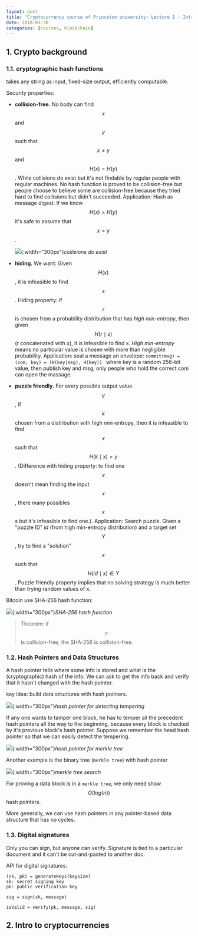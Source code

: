 ```yaml
---
layout: post
title: "Cryptocurrency course of Princeton university: Lecture 1 - Intro to crypto and cryptocurrencies"
date: 2018-03-30
categories: [courses, blockchain]
---
```


## 1. Crypto background

### 1.1. cryptographic hash functions
takes any string as input, fixed-size output, efficiently computable.

Security properties:
- **collision-free.** No body can find $$x$$ and $$y$$ such that $$x \neq y$$ and $$H(x) = H(y)$$. While collisions do exist but it's not findable by regular people with regular machines. No hash function is proved to be collision-free but people choose to believe some are collision-free because they tried hard to find collisions but didn't succeeded. Application: Hash as message digest. If we know $$H(x) = H(y)$$ it's safe to assume that $$x = y$$.

  ![]({{site.url}}/assets/image/Collisions_do_exist.png){:width="300px"}_collisions do exist_

- **hiding.** We want: Given $$H(x)$$, it is infeasible to find $$x$$. Hiding property: if $$r$$ is chosen from a probability distribution that has *high min-entropy*, then given $$H(r \mid x)$$ (r concatenated with x), it is infeasible to find x. *High min-entropy* means no particular value is chosen with more than negligible probability. Application: seal a message an envelope: `commit(msg) = (com, key) = (H(key|msg), H(key)) ` where key is a random 256-bit value, then publish key and msg, only people who hold the correct com can open the massage.

- **puzzle friendly.** For every possible output value $$y$$, if $$k$$ chosen from a distribution with high min-entropy, then it is infeasible to find $$x$$ such that $$H(k \mid x) = y$$. (Difference with hiding property: to find one $$x$$ doesn't mean finding the input $$x$$, there many possibles $$x$$s but it's infeasible to find one.). Application: Search puzzle. Given a "puzzle ID" _id_ (from high min-entropy distribution) and a target set $$Y$$, try to find a "solution" $$x$$ such that $$H(id \mid x) \in Y$$. Puzzle friendly property implies that no solving strategy is much better than trying random values of x.

Bitcoin use SHA-256 hash function:

![]({{site.url}}/assets/image/SHA-256.png){:width="300px"}_SHA-256 hash function_

> Theorem: if $$c$$ is collision-free, the SHA-256 is collision-free.

### 1.2. Hash Pointers and Data Structures
A hash pointer tells where some info is stored and what is the (cryptographic) hash of the info. We can ask to get the info back and verify that it hasn't changed with the hash pointer.

key idea: build data structures with hash pointers.

![]({{site.url}}/assets/image/hash_pointer.png){:width="300px"}_hash pointer for detecting tempering_

If any one wants to tamper one block, he has to temper all the precedent hash pointers all the way to the beginning, because every block is checked by it's previous block's hash pointer. Suppose we remember the head hash pointer so that we can easily detect the tempering.

![]({{site.url}}/assets/image/merkle_tree.png){:width="300px"}_hash pointer for merkle tree_

Another example is the binary tree (`merkle tree`) with hash pointer

![]({{site.url}}/assets/image/merkle_tree_search.png){:width="300px"}_merkle tree search_

For proving a data block is in a `merkle tree`, we only need show $$O(log(n))$$ hash pointers.

More generally, we can use hash pointers in any pointer-based data structure that has no cycles.

### 1.3. Digital signatures

Only you can sign, but anyone can verify. Signature is tied to a particular document and it can't be cut-and-pasted to another doc.

API for digital signatures:

```
(sk, pk) = generateKeys(keysize)
sk: secret signing key
pk: public verification key

sig = sign(sk, message)

isValid = verify(pk, message, sig)
```


## 2. Intro to cryptocurrencies
